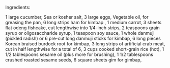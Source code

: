 Ingredients:

1 large cucumber,
Sea or kosher salt,
3 large eggs,
Vegetable oil, for greasing the pan,
6 long strips ham for kimbap ,
1 medium carrot,
3 sheets flat odeng fishcake, cut lengthwise into 1/4-inch strips,
2 teaspoons grain syrup or oligosaccharide syrup,
1 teaspoon soy sauce,
1 whole danmuji (pickled radish) or 6 pre-cut long danmuji sticks for kimbap,
6 long pieces Korean braised burdock root for kimbap,
3 long strips of artificial crab meat, cut in half lengthwise for a total of 6,
3 cups cooked short-grain rice (hot),
1 1/2 tablespoons sesame oil (plus more for brushing),
1 1/2 tablespoons crushed roasted sesame seeds,
6 square sheets gim for gimbap,